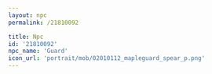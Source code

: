 ```yaml
---
layout: npc
permalink: /21810092

title: Npc
id: '21810092'
npc_name: 'Guard'
icon_url: 'portrait/mob/02010112_mapleguard_spear_p.png'
---
```

